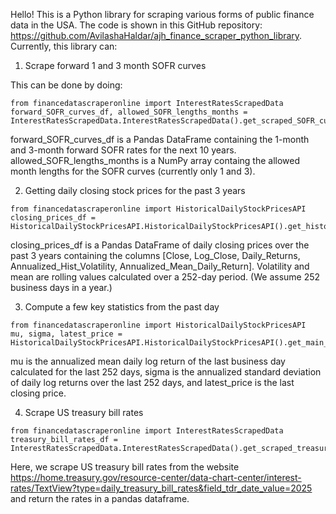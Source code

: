 Hello! This is a Python library for scraping various forms of public finance data in the USA. The code is shown in this GitHub repository: https://github.com/AvilashaHaldar/ajh_finance_scraper_python_library. Currently, this library can:

1. Scrape forward 1 and 3 month SOFR curves

This can be done by doing:

```
from financedatascraperonline import InterestRatesScrapedData
forward_SOFR_curves_df, allowed_SOFR_lengths_months = InterestRatesScrapedData.InterestRatesScrapedData().get_scraped_SOFR_curves()
```

forward_SOFR_curves_df is a Pandas DataFrame containing the 1-month and 3-month forward SOFR rates for the next 10 years. allowed_SOFR_lengths_months is a NumPy array containg the allowed month lengths for the SOFR curves (currently only 1 and 3).

2. Getting daily closing stock prices for the past 3 years

```
from financedatascraperonline import HistoricalDailyStockPricesAPI
closing_prices_df = HistoricalDailyStockPricesAPI.HistoricalDailyStockPricesAPI().get_historical_prices_df(ticker_symbol)
```

closing_prices_df is a Pandas DataFrame of daily closing prices over the past 3 years containing the columns [Close, Log_Close, Daily_Returns, Annualized_Hist_Volatility, Annualized_Mean_Daily_Return]. Volatility and mean are rolling values calculated over a 252-day period. (We assume 252 business days in a year.)

3. Compute a few key statistics from the past day

```
from financedatascraperonline import HistoricalDailyStockPricesAPI
mu, sigma, latest_price = HistoricalDailyStockPricesAPI.HistoricalDailyStockPricesAPI().get_main_stats_from_hist_prices(ticker_symbol)
```

mu is the annualized mean daily log return of the last business day calculated for the last 252 days, sigma is the annualized standard deviation of daily log returns over the last 252 days, and latest_price is the last closing price.

4. Scrape US treasury bill rates

```
from financedatascraperonline import InterestRatesScrapedData
treasury_bill_rates_df = InterestRatesScrapedData.InterestRatesScrapedData().get_scraped_treasury_bill_rates()
```

Here, we scrape US treasury bill rates from the website https://home.treasury.gov/resource-center/data-chart-center/interest-rates/TextView?type=daily_treasury_bill_rates&field_tdr_date_value=2025 and return the rates in a pandas dataframe.